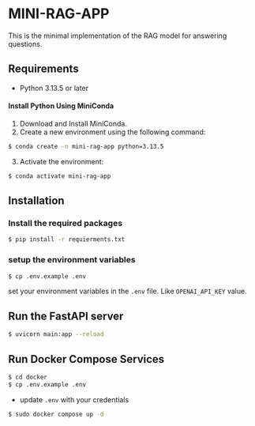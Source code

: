 # MINI-RAG-APP

This is the minimal implementation of the RAG model for answering questions.

## Requirements

- Python 3.13.5 or later

#### Install Python Using MiniConda

1) Download and Install MiniConda.
2) Create a new environment using the following command:
```bash
$ conda create -n mini-rag-app python=3.13.5
```
3) Activate the environment:
```bash
$ conda activate mini-rag-app
```

## Installation

### Install the required packages

```bash
$ pip install -r requierments.txt
```

### setup the environment variables

```bash
$ cp .env.example .env
```

set your environment variables in the `.env` file. Like `OPENAI_API_KEY` value.

## Run the FastAPI server

```bash
$ uvicorn main:app --reload
```

## Run Docker Compose Services

```bash
$ cd docker
$ cp .env.example .env
```
- update `.env` with your credentials


```bash
$ sudo docker compose up -d
```